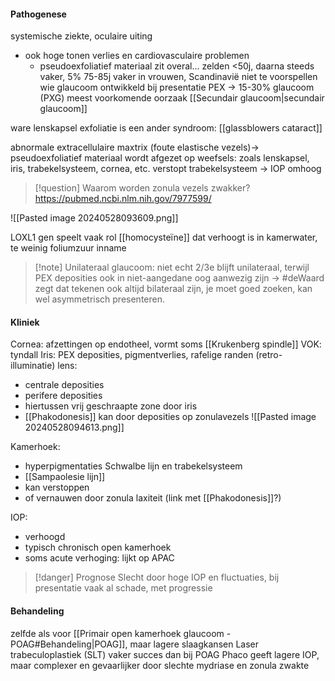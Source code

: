 #### Pathogenese
systemische ziekte, oculaire uiting
- ook hoge tonen verlies en cardiovasculaire problemen
	- pseudoexfoliatief materiaal zit overal...
zelden <50j, daarna steeds vaker, 5% 75-85j
vaker in vrouwen, Scandinavië
niet te voorspellen wie glaucoom ontwikkeld
bij presentatie PEX -> 15-30% glaucoom (PXG)
meest voorkomende oorzaak [[Secundair glaucoom|secundair glaucoom]]

ware lenskapsel exfoliatie is een ander syndroom: [[glassblowers cataract]]

abnormale extracellulaire maxtrix (foute elastische vezels)-> pseudoexfoliatief materiaal
wordt afgezet op weefsels: zoals lenskapsel, iris, trabekelsysteem, cornea, etc.
verstopt trabekelsysteem -> IOP omhoog

> [!question] Waarom worden zonula vezels zwakker?
> https://pubmed.ncbi.nlm.nih.gov/7977599/

![[Pasted image 20240528093609.png]]

LOXL1 gen speelt vaak rol
[[homocysteïne]] dat verhoogt is in kamerwater, te weinig foliumzuur inname

> [!note] Unilateraal glaucoom: niet echt
> 2/3e blijft unilateraal, terwijl PEX deposities ook in niet-aangedane oog aanwezig zijn -> #deWaard zegt dat tekenen ook altijd bilateraal zijn, je moet goed zoeken, kan wel asymmetrisch presenteren. 

#### Kliniek

Cornea: afzettingen op endotheel, vormt soms [[Krukenberg spindle]]
VOK: tyndall
Iris: PEX deposities, pigmentverlies, rafelige randen (retro-illuminatie)
lens:
- centrale deposities
- perifere deposities
- hiertussen vrij geschraapte zone door iris 
- [[Phakodonesis]] kan door deposities op zonulavezels
![[Pasted image 20240528094613.png]]

Kamerhoek:
- hyperpigmentaties Schwalbe lijn en trabekelsysteem
- [[Sampaolesie lijn]] 
- kan verstoppen
- of vernauwen door zonula laxiteit (link met [[Phakodonesis]]?)

IOP:
- verhoogd
- typisch chronisch open kamerhoek
- soms acute verhoging: lijkt op APAC


> [!danger] Prognose
> Slecht door hoge IOP en fluctuaties, bij presentatie vaak al schade, met progressie

#### Behandeling

zelfde als voor [[Primair open kamerhoek glaucoom - POAG#Behandeling|POAG]], maar lagere slaagkansen
Laser trabeculoplastiek (SLT) vaker succes dan bij POAG
Phaco geeft lagere IOP, maar complexer en gevaarlijker door slechte mydriase en zonula zwakte

